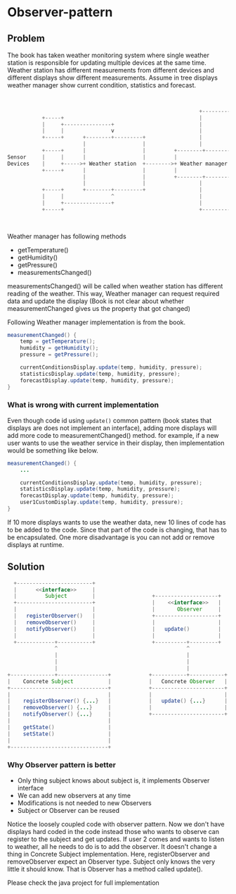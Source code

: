 # Observer-pattern

## Problem

The book has taken weather monitoring system where single weather station
is responsible for updating multiple devices at the same time.
Weather station has different measurements from different devices and different
displays show different measurements. Assume in tree displays weather manager
show current condition, statistics and forecast.

```java
                                                                                +----------------+
                                                                                |                |
                                                             +----------------->+     Display    |
           +-----+                                           |                  |     Devices    |
           |     +---------------+                           |                  |                |
           |     |               v                           |                  +----------------+
           +-----+      +--------+---------+                 |
                        |                  |                 |                  +----------------+
           +-----+      |                  |         +--------+--------+        |                |
Sensor     |     |      |                  |         |                 |        |     Display    |
Devices    |     +----->+ Weather station  +-------->+ Weather manager +------->+     Devices    |
           +-----+      |                  |         |                 |        |                |
                        |                  |         +--------+--------+        +----------------+
                        |                  |                 |
           +-----+      +--------+---------+                 |                  +----------------+
           |     |               ^                           |                  |                |
           |     +---------------+                           |                  |     Display    |
           +-----+                                           +----------------->+     Devices    |
                                                                                |                |
                                                                                +----------------+
```

Weather manager has following methods

* getTemperature()
* getHumidity()
* getPressure()
* measurementsChanged()

measurementsChanged() will be called when weather station has different reading
of the weather. This way, Weather manager can request required data and update
the display (Book is not clear about whether measurementChanged gives us the
property that got changed)

Following Weather manager implementation is from the book.

```java
measurementChanged() {
    temp = getTemperature();
    humidity = getHumidity();
    pressure = getPressure();

    currentConditionsDisplay.update(temp, humidity, pressure);
    statisticsDisplay.update(temp, humidity, pressure);
    forecastDisplay.update(temp, humidity, pressure);
}
```

### What is wrong with current implementation

Even though code id using `update()` common pattern (book states that
displays are does not implement an interface), adding more displays will add more
code to measurementChanged() method. for example, if a new user wants
to use the weather service in their display, then implementation would be
something like below.

```java
measurementChanged() {
    ...

    currentConditionsDisplay.update(temp, humidity, pressure);
    statisticsDisplay.update(temp, humidity, pressure);
    forecastDisplay.update(temp, humidity, pressure);
    user1CustomDisplay.update(temp, humidity, pressure);
}
```

If 10 more displays wants to use the weather data, new 10 lines of code has to
be added to the code. Since that part of the code is changing, that has to be
encapsulated. One more disadvantage is you can not add or remove displays at
runtime.

## Solution

```java
  +------------------------+
  |      <<interface>>     |
  |         Subject        |                  +--------------------+
  +------------------------+                  |    <<interface>>   |
  |                        |                  |       Observer     |
  |   registerObserver()   |                  +--------------------+
  |   removeObserver()     |                  |                    |
  |   notifyObserver()     |                  |   update()         |
  |                        |                  |                    |
  +------------+-----------+                  +----------+---------+
               ^                                         ^
               |                                         |
               |                                         |
               |                                         |
+--------------+----------------+            +-----------+-----------+
|    Concrete Subject           |            |   Concrete Observer   |
+-------------------------------+            +-----------------------+
|                               |            |                       |
|    registerObserver() {...}   |            |   update() {...}      |
|    removeObserver() {...}     |            |                       |
|    notifyObserver() {...}     |            +-----------------------+
|                               |
|    getState()                 |
|    setState()                 |
|                               |
+-------------------------------+
```

### Why Observer pattern is better

* Only thing subject knows about subject is, it implements Observer interface
* We can add new observers at any time
* Modifications is not needed to new Observers
* Subject or Observer can be reused

Notice the loosely coupled code with observer pattern. Now we don't have
displays hard coded in the code instead those who wants to observe can register
to the subject and get updates. If user 2 comes and wants to listen to weather,
all he needs to do is to add the observer. It doesn't change a thing in Concrete
Subject implementation. Here, registerObserver and removeObserver expect an
Observer type. Subject only knows the very little it should know. That is
Observer has a method called update().

Please check the java project for full implementation
